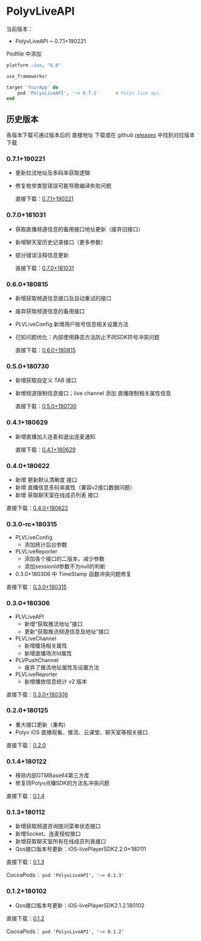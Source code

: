 # PolyvLiveAPI

当前版本：

- PolyvLiveAPI ~ 0.7.1+190221

Podfile 中添加

```ruby
platform :ios, "8.0"

use_frameworks!

target 'YourApp' do
	pod 'PolyvLiveAPI', '~> 0.7.1'      # Polyv live api.
end
```

## 历史版本

各版本下载可通过版本后的 直接地址 下载或在 github [releases](https://github.com/polyv/PolyvLiveAPI/releases) 中找到对应版本下载

### 0.7.1+190221

- 更新拉流地址及多码率获取逻辑

- 修复枚举类型错误可能导致编译失败问题

  直接下载：[0.7.1+190221](http://repo.polyv.net/ios/download/liveAPI/PLVLiveAPI_0.7.1+190221.zip)

### 0.7.0+181031

- 获取直播频道信息的备用接口地址更新（废弃旧接口）

- 新增聊天室历史记录接口（更多参数）

- 部分错误注释信息更新

  直接下载：[0.7.0+181031](http://repo.polyv.net/ios/download/liveAPI/PLVLiveAPI_0.7.0+181031.zip)

### 0.6.0+180815

- 新增获取频道信息接口及自动重试的接口

- 废弃获取频道信息的备用接口

- PLVLiveConfig 新增用户账号信息相关设置方法

- 已知问题优化：内部使用静态方法防止不同SDK符号冲突问题

  直接下载：[0.6.0+180815](http://repo.polyv.net/ios/download/liveAPI/PLVLiveAPI_0.6.0+180815.zip)

### 0.5.0+180730

- 新增获取自定义 TAB 接口

- 新增频道限制信息接口；live channel 添加 直播限制相关属性信息

  直接下载：[0.5.0+180730](http://repo.polyv.net/ios/download/liveAPI/PLVLiveAPI_0.5.0+180730.zip)

### 0.4.1+180629

- 新增直播加入连麦和退出连麦通知

  直接下载：[0.4.1+180629](http://repo.polyv.net/ios/download/liveAPI/PLVLiveAPI_0.4.1+180629.zip)

### 0.4.0+180622

- 新增 更新默认清晰度 接口 
- 新增 直播信息多码率属性（兼容v2接口数据问题） 
- 新增 获取聊天室在线成员列表 接口

直接下载：[0.4.0+180622](http://repo.polyv.net/ios/download/liveAPI/PLVLiveAPI_0.4.0+180622.zip)

### 0.3.0-rc+180315

  - PLVLiveConfig
    - 添加统计后台参数
  - PLVLiveReporter
    - 添加各个接口的二版本，减少参数
    - 添加sessionId参数不为null的判断
  - 0.3.0+180306 中 TimeStamp 函数冲突问题修复

  直接下载：[0.3.0+180315](http://repo.polyv.net/ios/download/liveAPI/PLVLiveAPI.framework_0.3.0+180315.zip)

### 0.3.0+180306

  - PLVLiveAPI
    - 新增“获取推流地址”接口
    - 更新“获取推流频道信息及地址”接口
  - PLVLiveChannel
    - 新增暖场相关属性
    - 新增直播场次Id属性
  - PLVPushChannel
    - 废弃了推流地址属性及设置方法
  - PLVLiveReporter
    - 新增播放信息统计 v2 版本
    
  直接下载：[0.3.0+180306](http://repo.polyv.net/ios/download/liveAPI/PLVLiveAPI.framework_0.3.0+180306.zip)

### 0.2.0+180125

  - 重大接口更新（重构）
  - Polyv iOS 直播观看、推流、云课堂、聊天室等相关接口.

  直接下载：[0.2.0](http://repo.polyv.net/ios/download/liveAPI/0.2.0/PLVLiveAPI.framework.zip)

### 0.1.4+180122

  - 移除内部GTMBase64第三方库
  - 修复同Polyv点播SDK的方法名冲突问题

  直接下载：[0.1.4](http://repo.polyv.net/ios/download/liveAPI/0.1.4/PLVLiveAPI.framework.zip)

### 0.1.3+180112

  - 新增获取频道咨询提问菜单状态接口
  - 新增Socket、连麦授权接口
  - 新增获取聊天室所有在线成员列表接口
  - Qos接口版本号更新：iOS-livePlayerSDK2.2.0+180111

  直接下载：[0.1.3](http://repo.polyv.net/ios/download/liveAPI/0.1.3/PLVLiveAPI.framework.zip)

  CocoaPods： `pod 'PolyvLiveAPI', '~> 0.1.3'`

### 0.1.2+180102

  - Qos接口版本号更新：iOS-livePlayerSDK2.1.2.180102

  直接下载：[0.1.2](http://repo.polyv.net/ios/download/liveAPI/0.1.2/PLVLiveAPI.framework.zip)

  CocoaPods： `pod 'PolyvLiveAPI', '~> 0.1.2'`
